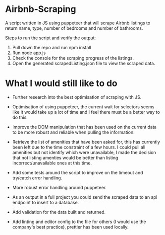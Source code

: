 # Airbnb-Scraping

A script written in JS using puppeteer that will scrape Airbnb listings to return name, type, number of bedrooms and number of bathrooms.

Steps to run the script and verify the output:

1. Pull down the repo and run npm install
2. Run node app.js
3. Check the console for the scraping progress of the listings.
4. Open the generated scrapedListing.json file to view the scraped data.

# What I would still like to do

-   Further research into the best optimisation of scraping with JS.

-   Optimisation of using puppeteer, the current wait for selectors seems like it would take up a lot of time and I feel there must be a better way to do this.

-   Improve the DOM manipulation that has been used on the current data to be more robust and reliable when pulling the information.

-   Retrieve the list of amenities that have been asked for, this has currently been left due to the time constraint of a few hours. I could pull all amenities but not identify which were unavailable, I made the decision that not listing amenties would be better than listing incorrect/unavailable ones at this time.

-   Add some tests around the script to improve on the timeout and try/catch error handling.

-   More robust error handling around puppeteer.

-   As an output in a full project you could send the scraped data to an api endpoint to insert to a database.

-   Add validation for the data built and returned.

-   Add linting and editor config to the file for others (I would use the company's best practice), prettier has been used locally.
